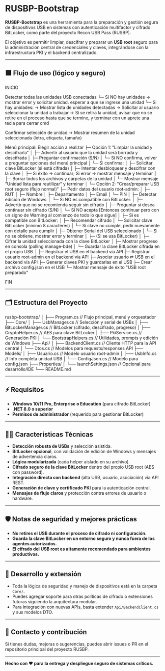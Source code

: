 ﻿# RUSBP-Bootstrap

**RUSBP-Bootstrap** es una herramienta para la preparación y gestión segura de dispositivos USB en sistemas con autenticación multifactor y cifrado BitLocker, como parte del proyecto Recon USB Pass (RUSBP).

El objetivo es permitir limpiar, descifrar y preparar un **USB root** seguro para la administración central de credenciales y claves, integrándose con la infraestructura PKI y el backend centralizado.

---

## 🟩 **Flujo de uso (lógico y seguro)**

INICIO

Detectar todas las unidades USB conectadas
└─ Si NO hay unidades → mostrar error y solicitar unidad. esperar a que se ingrese una unidad
└─ Si hay unidades:
→ Mostrar lista de unidades detectadas
→ Solicitar al usuario seleccionar la unidad a trabajar
→ Si se retira la unidad, avisar que no se retire en el proceso hasta que se termine, y terminar con un aprete una tecla para cerrar cmd

Confirmar selección de unidad
→ Mostrar resumen de la unidad seleccionada (letra, etiqueta, tamaño)

Menú principal: Elegir acción a realizar
├─ Opción 1: "Limpiar la unidad y descifrarla"
│ ├─ Advertir al usuario que la unidad será borrada y descifrada
│ ├─ Preguntar confirmación (S/N)
│ └─ Si NO confirma, volver a preguntar opciones del menú principal
│ └─ Si confirma:
│ ├─ Solicitar clave BitLocker (si está cifrada)
│ ├─ Intentar desbloquear y descifrar con la clave
│ ├─ Si éxito → continuar; Si error → mostrar mensaje y terminar
│ ├─ Borrar todos los archivos y carpetas de la unidad
│ └─ Mostrar mensaje "Unidad lista para reutilizar" y terminar
│
└─ Opción 2: "Crear/preparar USB root seguro (flujo normal)"
├─ Pedir datos del usuario root-admin:
│ ├─ RUT
│ ├─ Nombre
│ ├─ Departamento
│ ├─ Email
│ └─ PIN
│
├─ Detectar edición de Windows:
│ └─ Si NO es compatible con BitLocker:
│ ├─ Advertir que no se recomienda seguir sin cifrado
│ ├─ Preguntar si desea continuar sin cifrado (S/N)
│ └─ Si NO acepta [Entonces continuar pero con un signo de Warning al comienzo de todo lo que sigue]
│
├─ Si es compatible con BitLocker:
│ ├─ Recomendar cifrado
│ └─ Solicitar clave BitLocker (mínimo 8 caracteres)
│ └─ Si clave no cumple, pedir nuevamente con detalle para cumplir
│
├─ Obtener Serial del USB seleccionado
│ └─ Si no se obtiene, mostrar error y terminar
│
├─ (Si se usa BitLocker)
│ ├─ Cifrar la unidad seleccionada con la clave BitLocker
│ ├─ Mostrar progreso en consola (polling manage-bde)
│ └─ Guardar la clave BitLocker cifrada en el propio USB
│
├─ Registrar el USB en el backend vía API
├─ Registrar usuario root-admin en el backend vía API
├─ Asociar usuario ⇄ USB en el backend vía API
├─ Generar claves PKI y guardarlas en el USB
├─ Crear archivo config.json en el USB
└─ Mostrar mensaje de éxito "USB root preparado"

FIN

---

## 🗂️ **Estructura del Proyecto**

rusbp-bootstrap/
│
├── Program.cs // Flujo principal, menú y orquestador
├── Core/
│ ├── UsbManager.cs // Selección y serial de USBs
│ ├── BitLockerManager.cs // BitLocker (cifrado, descifrado, progreso)
│ ├── CryptoHelper.cs // AES para clave BitLocker
│ ├── PkiService.cs // Generación PKI
│ └── BootstrapHelpers.cs // Utilidades, prompts y edición de Windows
├── Api/
│ ├── BackendClient.cs // Cliente HTTP para la API central
│ └── Dtos.cs // Modelos para requests/responses API
├── Models/
│ ├── Usuario.cs // Modelo usuario root-admin
│ ├── UsbInfo.cs // Info completa unidad USB
│ └── ConfigJson.cs // Modelo para config.json
├── Properties/
│ └── launchSettings.json // Opcional para desarrollo/IDE
└── README.md

---

## ⚡ **Requisitos**

- **Windows 10/11 Pro, Enterprise o Education** (para cifrado BitLocker)
- **.NET 8.0 o superior**
- **Permisos de administrador** (requerido para gestionar BitLocker)

---

## 👩‍💻 **Características Técnicas**

- **Detección robusta de USBs** y selección asistida.
- **BitLocker opcional**, con validación de edición de Windows y mensajes de advertencia claros.
- **Lógica modularizada** (cada helper aislado en su archivo).
- **Cifrado seguro de la clave BitLocker** dentro del propio USB root (AES con password).
- **Integración directa con backend** (alta USB, usuario, asociación) vía API REST.
- **Generación de clave y certificado PKI** para la autenticación central.
- **Mensajes de flujo claros** y protección contra errores de usuario o hardware.

---

## 🛡️ **Notas de seguridad y mejores prácticas**

- **No retires el USB durante el proceso de cifrado ni configuración**.
- **Guarda la clave BitLocker en un entorno seguro y nunca fuera de los agentes autorizados.**
- **El cifrado del USB root es altamente recomendado para ambientes productivos.**

---

## 📝 **Desarrollo y extensión**

- Toda la lógica de seguridad y manejo de dispositivos está en la carpeta `Core/`.
- Puedes agregar soporte para otras políticas de cifrado o extensiones futuras siguiendo la arquitectura modular.
- Para integración con nuevas APIs, basta extender `Api/BackendClient.cs` y sus modelos DTO.

---

## 🤝 **Contacto y contribución**

Si tienes dudas, mejoras o sugerencias, puedes abrir issues o PR en el repositorio principal del proyecto RUSBP.

---

**Hecho con ❤️ para la entrega y despliegue seguro de sistemas críticos.**